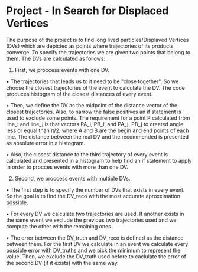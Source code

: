 # Project - In Search for Displaced Vertices

The purpose of the project is to find long lived particles/Displaved Vertices (DVs) which are depicted as points where
trajectories of its products converge. To specify the trajectories we are given two points that belong to them. The DVs 
are calculated as follows:

1. First, we proccess events with one DV.

  • The trajectories that leads us to it need to be "close together". So we choose the closest trajectories of the event
  to calculate the DV. The code produces histogram of the closest distances of every event.

  • Then, we define the DV as the midpoint of the distance vector of the closest trajectories. Also, to narrow the false 
  positives an if statement is used to exclude some points. The requirement for a point P calculated from line_i and line_j
  is that vectors PA_i, PB_i, and PA_j, PB_j to created angle less or equal than π/2, where A and B are the begin and end
  points of each line. The distance between the real DV and the recommended is presented as absolute error in a histogram.

  • Also, the closest distance to the third trajectory of every event is calculated and presented in a histogram to help
    find an if statement to apply in order to procces events with more than one DV.
  
2. Second, we proccess events with multiple DVs.

  • The first step is to specify the number of DVs that exists in every event. So the goal is to find the DV_reco with the 
    most accurate aproxximation possible.

  • For every DV we calculate two trajectories are used. If another exists in the same event we exclude the previous two 
    trajectories used and we compute the other with the remaining ones. 

  • The error between the DV_truth and DV_reco is defined as the distance between them. For the first DV we calculate in 
    an event we calculate every possible error with DV_truths and we pick the minimum to represent the value. Then, we
    exclude the DV_truth used before to caclulate the error of the second DV (if it exists) with the same way.
